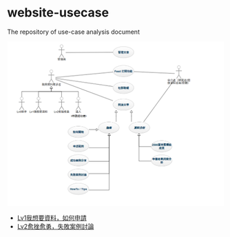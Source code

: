# website-usecase
The repository of use-case analysis document

![Use-Case diagram](use-case-diagrams/20190605/opengovdata.png)

* [Lv1我想要資料，如何申請](https://hackmd.io/i4s82VN0TA6V2wkj4iAbhQ)
* [Lv2愈挫愈勇，失敗案例討論](https://hackmd.io/xULlCuAARQqpS81eoFlZZg)
